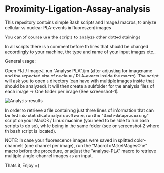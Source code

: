 # Proximity-Ligation-Assay-analysis

This repository contains simple Bash scripts and ImageJ macros, to anlyze cellular vs nuclear PLA-events in fluoreszent images

You can of course use the scripts to analyze other dotted stainings. 

In all scripts there is a comment before th lines that should be changed accordingly to your machine, the type and name of your input images etc.. 

General usage: 


Open FIJI / ImageJ, run "Analyse PLA".ijm (after adjusting for imagename and the expected size of nucleus / PLA-events inside the macro). 
The script will ask you to open a directory (can have with multiple images inside that should be analyzed). It will then create a subfolder for the analysis files of each image -> One folder per image (See screenshot-1). 

![Analysis-results](https://After-Analysis.png)

In order to retrieve a file containing just three lines of information that can be fed into statistical analysis software, run the "Bash-dataprocessing" script on your MacOS / Linux machine (you need to be able to run bash scripts to do so), while being in the same folder (see on screenshot-2 where th bash script is located). 

NOTE: In case your fluorescence images were saved in splitted color-channels (one channel per image), run the "MacroToMakeIMagesOne" macro before the procedure, or adjust the "Analyse-PLA" macro to retrieve multiple single-channel images as an input. 

Thats it, Enjoy =)

